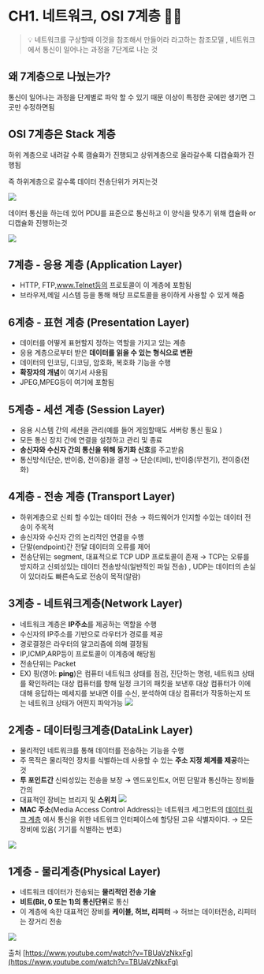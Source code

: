 # CH1. 네트워크, OSI 7계층 💁🏻

> 💡 네트워크를 구상할때 이것을 참조해서 만들어라 라고하는 참조모델 , 네트워크에서 통신이 일어나는 과정을 7단계로 나눈 것

## 왜 7계층으로 나눴는가?

통신이 일어나는 과정을 단계별로 파악 할 수 있기 때문 이상이 특정한 곳에만 생기면 그곳만 수정하면됨

## OSI 7계층은 Stack 계층

하위 계층으로 내려갈 수록 캠슐화가 진행되고 상위계층으로 올라갈수록 디캡슐화가 진행됨

즉 하위계층으로 갈수록 데이터 전송단위가 커지는것

![](2022-06-16-09-51-14.png)

데이터 통신을 하는데 있어 PDU를 표준으로 통신하고 이 양식을 맞추기 위해 캡슐화 or 디캡슐화 진행하는것

![](2022-06-16-09-51-56.png)

## 7계층 - 응용 계층 (Application Layer)

- HTTP, FTP,www.Telnet등의 프로토콜이 이 계층에 포함됨
- 브라우저,메일 시스템 등을 통해 해당 프로토콜을 용이하게 사용할 수 있게 해줌

## 6계층 - 표현 계층 (Presentation Layer)

- 데이터를 어떻게 표현할지 정하는 역할을 가지고 있는 계층
- 응용 계층으로부터 받은 **데이터를 읽을 수 있는 형식으로 변환**
- 데이터의 인코딩, 디코딩, 암호화, 복호화 기능을 수행
- **확장자의 개념**이 여기서 사용됨
- JPEG,MPEG등이 여기에 포함됨

## 5계층 - 세션 계층 (Session Layer)

- 응용 시스템 간의 세션을 관리(예를 들어 게임할때도 서버랑 통신 필요 )
- 모든 통신 장치 간에 연결을 설정하고 관리 및 종료
- **송신자와 수신자 간의 통신을 위해 동기화 신호**를 주고받음
- 통신방식(단순, 반이중, 전이중)을 결정 → 단순(티비), 반이중(무전기), 전이중(전화)

## 4계층 - 전송 계층 (Transport Layer)

- 하위계층으로 신뢰 할 수있는 데이터 전송 → 하드웨어가 인지할 수있는 데이터 전송이 주목적
- 송신자와 수신자 간의 논리적인 연결을 수행
- 단말(endpoint)간 전달 데이터의 오류를 제어
- 전송단위는 segment, 대표적으로 TCP UDP 프로토콜이 존재 → TCP는 오류를 방지하고 신뢰성있는 데이터 전송방식(일반적인 파일 전송) , UDP는 데이터의 손실이 있더라도 빠른속도로 전송이 목적(알람)

## 3계층 - 네트워크계층(Network Layer)

- 네트워크 계층은 **IP주소**를 제공하는 역할을 수행
- 수신자의 IP주소를 기반으로 라우터가 경로를 제공
- 경로결정은 라우터의 알고리즘에 의해 결정됨
- IP,ICMP,ARP등이 프로토콜이 이계층에 해당됨
- 전송단위는 Packet
- EX) 핑(영어: **ping**)은 컴퓨터 네트워크 상태를 점검, 진단하는 명령, 네트워크 상태를 확인하려는 대상 컴퓨터를 향해 일정 크기의 패킷을 보낸후 대상 컴퓨터가 이에 대해 응답하는 메세지를 보내면 이를 수신, 분석하여 대상 컴퓨터가 작동하는지 또는 네트워크 상태가 어떤지 파악가능
  ![](2022-06-16-09-52-19.png)

## 2계층 - 데이터링크계층(DataLink Layer)

- 물리적인 네트워크를 통해 데이터를 전송하는 기능을 수행
- 주 목적은 물리적인 장치를 식별하는데 사용할 수 있는 **주소 지정 체계를 제공**하는 것
- **투 포인트간** 신뢰성있는 전송을 보장 → 엔드포인트x, 어떤 단말과 통신하는 장비들간의
- 대표적인 장비는 브리지 및 **스위치**
  ![](2022-06-16-09-52-43.png)
- **MAC 주소**(Media Access Control Address)는 네트워크 세그먼트의 [데이터 링크 계층](https://ko.wikipedia.org/wiki/%EB%8D%B0%EC%9D%B4%ED%84%B0_%EB%A7%81%ED%81%AC_%EA%B3%84%EC%B8%B5)
  에서 통신을 위한 네트워크 인터페이스에 할당된 고유 식별자이다. → 모든 장비에 있음( 기기를 식별하는 번호)

![](2022-06-16-09-53-09.png)

## 1계층 - 물리계층(Physical Layer)

- 네트워크 데이터가 전송되는 **물리적인 전송 기술**
- **비트(Bit, 0 또는 1)의 통신단위**로 통신
- 이 계층에 속한 대표적인 장비를 **케이블, 허브, 리피터** → 허브는 데이터전송, 리피터는 장거리 전송

![](2022-06-16-09-54-22.png)

출처 [https://www.youtube.com/watch?v=TBUaVzNkxFg](https://www.youtube.com/watch?v=TBUaVzNkxFg)
